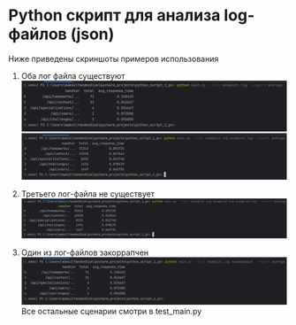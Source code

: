 # Python скрипт для анализа log-файлов (json)
Ниже приведены скриншоты примеров использования

1. Оба лог файла существуют
![Alt text](/example_screens/example3.png?raw=true "Optional Title")
![Alt text](/example_screens/example1.png?raw=true "Optional Title")

2. Третьего лог-файла не существует
![Alt text](/example_screens/example2.png?raw=true "Optional Title")

3. Один из лог-файлов закоррапчен
![Alt text](/example_screens/example4.png?raw=true "Optional Title")
Все остальные сценарии смотри в test_main.py